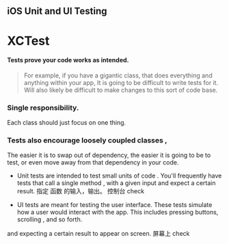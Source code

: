 
## iOS Unit and UI Testing


# XCTest

#### Tests prove your code works as intended.


> For example, if you have a gigantic class, that does everything and anything within your app,
It is going to be difficult to write tests for it.
Will also likely be difficult to make changes to this sort of code base.





### Single responsibility.
Each class should just focus on one thing.



### Tests also encourage loosely coupled classes ,
The easier it is to swap out of dependency,
the easier it is going to be to test,
or even move away from that dependency in your code.



* Unit tests are intended to test small units of code .
You'll frequently have tests that call a single method , with a given input and expect a certain result.
指定 函数 的输入，输出。
控制台 check




* UI tests are meant for testing the user interface.
These tests simulate how a user would interact with the app.
This includes pressing buttons,
scrolling , and so forth.

and expecting a certain result to appear on screen.
屏幕上 check
